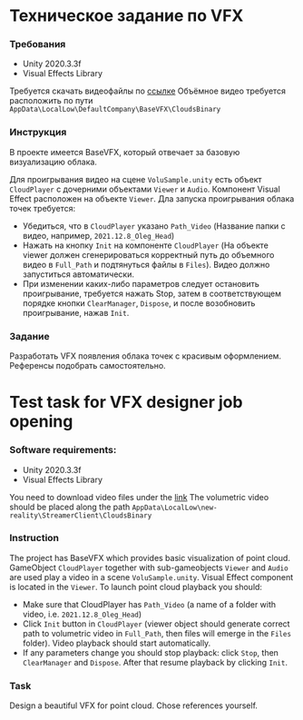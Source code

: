 # Техническое задание по VFX

### Требования
- Unity 2020.3.3f
- Visual Effects Library

Требуется скачать видеофайлы по [ссылке](https://disk.yandex.ru/d/4Q3hKF_T7hVGNw)
Объёмное видео требуется расположить по пути
`AppData\LocalLow\DefaultCompany\BaseVFX\CloudsBinary`

### Инструкция
В проекте имеется BaseVFX, который отвечает за базовую визуализацию облака.

Для проигрывания видео на сцене `VoluSample.unity` есть объект `CloudPlayer` с дочерними объектами `Viewer` и `Audio`. Компонент Visual Effect расположен на объекте `Viewer`.
Дла запуска проигрывания облака точек требуется:
- Убедиться, что в `CloudPlayer` указано `Path_Video` (Название папки с видео, например, `2021.12.8_Oleg_Head`)
- Нажать на кнопку `Init` на компоненте `CloudPlayer` (На объекте viewer должен сгенерироваться корректный путь до объемного видео в `Full_Path` и подтянуться файлы в `Files`). Видео должно запуститься автоматически.
- При изменении каких-либо параметров следует остановить проигрывание, требуется нажать Stop, затем в соответствующем порядке кнопки `ClearManager`, `Dispose`, и после возобновить проигрывание, нажав `Init`.

### Задание 
Разработать VFX появления облака точек с красивым оформлением. Референсы подобрать самостоятельно.



# Test task for VFX designer job opening

### Software requirements:
- Unity 2020.3.3f
- Visual Effects Library

You need to download video files under the [link](https://disk.yandex.ru/d/4Q3hKF_T7hVGNw)
The volumetric video should be placed along the path `AppData\LocalLow\new-reality\StreamerClient\CloudsBinary`

### Instruction
The project has BaseVFX which provides basic visualization of point cloud. GameObject `CloudPlayer` together with sub-gameobjects `Viewer` and `Audio` are used play a video in a scene `VoluSample.unity`. Visual Effect component is located in the `Viewer`. To launch point cloud playback you should:
-	Make sure that CloudPlayer has `Path_Video` (a name of a folder with video, i.e. `2021.12.8_Oleg_Head`)
-	Click `Init` button in `CloudPlayer` (viewer object should generate correct path to volumetric video in `Full_Path`, then files will emerge in the `Files` folder). Video playback should start automatically. 
-	If any parameters change you should stop playback: click `Stop`, then `ClearManager` and `Dispose`. After that resume playback by clicking `Init`.

### Task
Design a beautiful VFX for point cloud. Chose references yourself.
